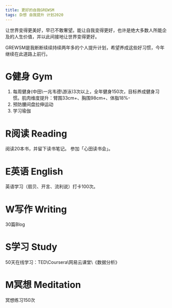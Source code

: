 ```yaml
---
title: 更好的自我GREWSM
tags: 杂想 自我提升 计划2020
---
```


让世界变得更美好，早已不敢奢望。能让自我变得更好，也许是绝大多数人所能企及的人生价值，并以此间接地让世界变得更好。

<!--more-->
GREWSM是我断断续续持续两年多的个人提升计划，希望养成这些好习惯，今年继续在此道路上前行。
# G健身 Gym
1. 每周健身(中田\一兆韦德\游泳)3次以上，全年健身150次，目标养成健身习惯。肌肉维度提升：臂围33cm+、胸围98cm+、体脂18%-
2. 预防腰间盘拉伸运动
3. 学习瑜伽
# R阅读 Reading
阅读20本书，并留下读书笔记。
参加「心田读书会」。
# E英语 English
英语学习（扇贝、开言、流利说）打卡100次。
# W写作 Writing
30篇Blog
# S学习 Study
50天在线学习：TED\Coursera\网易云课堂\《数据分析》
# M冥想 Meditation
冥想练习150次



